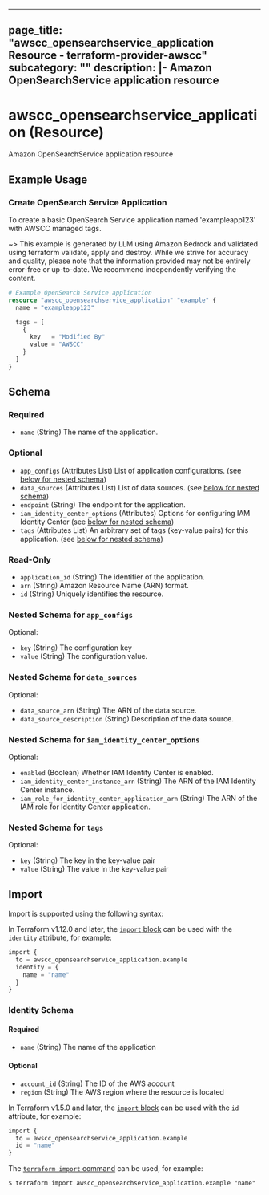 
---
page_title: "awscc_opensearchservice_application Resource - terraform-provider-awscc"
subcategory: ""
description: |-
  Amazon OpenSearchService application resource
---

# awscc_opensearchservice_application (Resource)

Amazon OpenSearchService application resource

## Example Usage

### Create OpenSearch Service Application

To create a basic OpenSearch Service application named 'exampleapp123' with AWSCC managed tags.

~> This example is generated by LLM using Amazon Bedrock and validated using terraform validate, apply and destroy. While we strive for accuracy and quality, please note that the information provided may not be entirely error-free or up-to-date. We recommend independently verifying the content.

```terraform
# Example OpenSearch Service application
resource "awscc_opensearchservice_application" "example" {
  name = "exampleapp123"

  tags = [
    {
      key   = "Modified By"
      value = "AWSCC"
    }
  ]
}
```

<!-- schema generated by tfplugindocs -->
## Schema

### Required

- `name` (String) The name of the application.

### Optional

- `app_configs` (Attributes List) List of application configurations. (see [below for nested schema](#nestedatt--app_configs))
- `data_sources` (Attributes List) List of data sources. (see [below for nested schema](#nestedatt--data_sources))
- `endpoint` (String) The endpoint for the application.
- `iam_identity_center_options` (Attributes) Options for configuring IAM Identity Center (see [below for nested schema](#nestedatt--iam_identity_center_options))
- `tags` (Attributes List) An arbitrary set of tags (key-value pairs) for this application. (see [below for nested schema](#nestedatt--tags))

### Read-Only

- `application_id` (String) The identifier of the application.
- `arn` (String) Amazon Resource Name (ARN) format.
- `id` (String) Uniquely identifies the resource.

<a id="nestedatt--app_configs"></a>
### Nested Schema for `app_configs`

Optional:

- `key` (String) The configuration key
- `value` (String) The configuration value.


<a id="nestedatt--data_sources"></a>
### Nested Schema for `data_sources`

Optional:

- `data_source_arn` (String) The ARN of the data source.
- `data_source_description` (String) Description of the data source.


<a id="nestedatt--iam_identity_center_options"></a>
### Nested Schema for `iam_identity_center_options`

Optional:

- `enabled` (Boolean) Whether IAM Identity Center is enabled.
- `iam_identity_center_instance_arn` (String) The ARN of the IAM Identity Center instance.
- `iam_role_for_identity_center_application_arn` (String) The ARN of the IAM role for Identity Center application.


<a id="nestedatt--tags"></a>
### Nested Schema for `tags`

Optional:

- `key` (String) The key in the key-value pair
- `value` (String) The value in the key-value pair

## Import

Import is supported using the following syntax:

In Terraform v1.12.0 and later, the [`import` block](https://developer.hashicorp.com/terraform/language/import) can be used with the `identity` attribute, for example:

```terraform
import {
  to = awscc_opensearchservice_application.example
  identity = {
    name = "name"
  }
}
```

<!-- schema generated by tfplugindocs -->
### Identity Schema

#### Required

- `name` (String) The name of the application

#### Optional

- `account_id` (String) The ID of the AWS account
- `region` (String) The AWS region where the resource is located

In Terraform v1.5.0 and later, the [`import` block](https://developer.hashicorp.com/terraform/language/import) can be used with the `id` attribute, for example:

```terraform
import {
  to = awscc_opensearchservice_application.example
  id = "name"
}
```

The [`terraform import` command](https://developer.hashicorp.com/terraform/cli/commands/import) can be used, for example:

```shell
$ terraform import awscc_opensearchservice_application.example "name"
```
